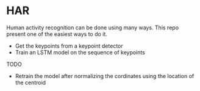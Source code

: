 # HAR

Human activity recognition can be done using many ways. This repo present one of the easiest ways to do it.

- Get the keypoints from a keypoint detector 
- Train an LSTM model on the sequence of keypoints




TODO
- Retrain the model after normalizing the cordinates using the location of the centroid 

